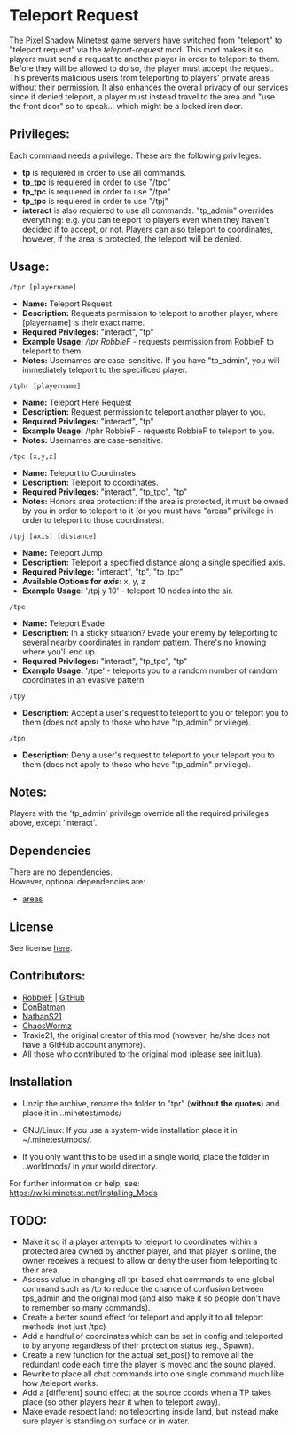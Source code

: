 # Teleport Request

[The Pixel Shadow](https://minetest.tv/) Minetest game servers have switched from "teleport" to "teleport request" via the *teleport-request* mod. This mod makes it so players must send a request to another player in order to teleport to them. Before they will be allowed to do so, the player must accept the request. This prevents malicious users from teleporting to players' private areas without their permission. It also enhances the overall privacy of our services since if denied teleport, a player must instead travel to the area and "use the front door" so to speak... which might be a locked iron door.

## Privileges:
Each command needs a privilege. These are the following privileges:
- **tp** is requiered in order to use all commands.
- **tp_tpc** is requiered in order to use "/tpc"
- **tp_tpc** is requiered in order to use "/tpe"
- **tp_tpc** is requiered in order to use "/tpj"
- **interact** is also requiered to use all commands.
"tp_admin" overrides everything: e.g. you can teleport to players even when they haven't decided if to accept, or not.
Players can also teleport to coordinates, however, if the area is protected, the teleport will be denied.

## Usage:

``` /tpr [playername] ```
- **Name:** Teleport Request
- **Description:** Requests permission to teleport to another player, where [playername] is their exact name.
- **Required Privileges:** "interact", "tp"
- **Example Usage:** */tpr RobbieF* - requests permission from RobbieF to teleport to them.
- **Notes:** Usernames are case-sensitive. If you have "tp_admin", you will immediately teleport to the specificed player.

``` /tphr [playername] ```
- **Name:** Teleport Here Request
- **Description:** Request permission to teleport another player to you.
- **Required Privileges:** "interact", "tp"
- **Example Usage:** /tphr RobbieF - requests RobbieF to teleport to you.
- **Notes:** Usernames are case-sensitive.

``` /tpc [x,y,z] ```
- **Name:** Teleport to Coordinates
- **Description:** Teleport to coordinates.
- **Required Privileges:** "interact", "tp_tpc", "tp"
- **Notes:** Honors area protection: if the area is protected, it must be owned by you in order to teleport to it (or you must have "areas" privilege in order to teleport to those coordinates).

``` /tpj [axis] [distance] ```
- **Name:** Teleport Jump
- **Description:** Teleport a specified distance along a single specified axis.
- **Required Privilege:** "interact", "tp", "tp_tpc"
- **Available Options for *axis*:** x, y, z
- **Example Usage:** '/tpj y 10' - teleport 10 nodes into the air.

``` /tpe ```
- **Name:** Teleport Evade
- **Description:** In a sticky situation? Evade your enemy by teleporting to several nearby coordinates in random pattern. There's no knowing where you'll end up.
- **Required Privileges:** "interact", "tp_tpc", "tp"
- **Example Usage:** '/tpe' - teleports you to a random number of random coordinates in an evasive pattern.

``` /tpy ```
- **Description:** Accept a user's request to teleport to you or teleport you to them (does not apply to those who have "tp_admin" privilege).

``` /tpn ```
- **Description:** Deny a user's request to teleport to your teleport you to them (does not apply to those who have "tp_admin" privilege).

## Notes:
Players with the 'tp_admin' privilege override all the required privileges above, except 'interact'.

## Dependencies
There are no dependencies.  
However, optional dependencies are:
- [areas](https://github.com/minetest-mods/areas)

## License
See license [here](https://github.com/ChaosWormz/teleport-request/blob/master/LICENSE.md).

## Contributors:
- [RobbieF](https://minetest.tv) | [GitHub](https://github.com/Cat5TV)
- [DonBatman](https://github.com/donbatman)
- [NathanS21](http://nathansalapat.com/)
- [ChaosWormz](https://github.com/ChaosWormz)
- Traxie21, the original creator of this mod (however, he/she does not have a GitHub account anymore).
- All those who contributed to the original mod (please see init.lua).

## Installation
- Unzip the archive, rename the folder to "tpr" (**without the quotes**) and
place it in ..minetest/mods/

- GNU/Linux: If you use a system-wide installation place
    it in ~/.minetest/mods/.

- If you only want this to be used in a single world, place
    the folder in ..worldmods/ in your world directory.

For further information or help, see:
https://wiki.minetest.net/Installing_Mods

## TODO:
- Make it so if a player attempts to teleport to coordinates within a protected area owned by another player, and that player is online, the owner receives a request to allow or deny the user from teleporting to their area.
- Assess value in changing all tpr-based chat commands to one global command such as /tp to reduce the chance of confusion between tps_admin and the original mod (and also make it so people don't have to remember so many commands).
- Create a better sound effect for teleport and apply it to all teleport methods (not just /tpc)
- Add a handful of coordinates which can be set in config and teleported to by anyone regardless of their protection status (eg., Spawn).
- Create a new function for the actual set_pos() to remove all the redundant code each time the player is moved and the sound played.
- Rewrite to place all chat commands into one single command much like how /teleport works.
- Add a [different] sound effect at the source coords when a TP takes place (so other players hear it when to teleport away).
- Make evade respect land: no teleporting inside land, but instead make sure player is standing on surface or in water.
